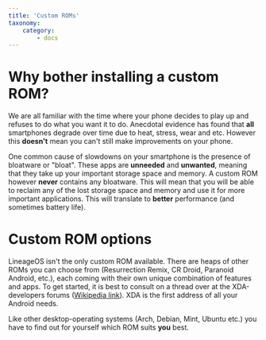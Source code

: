 ```yaml
---
title: 'Custom ROMs'
taxonomy:
    category:
        - docs
---
```


# Why bother installing a custom ROM?

We are all familiar with the time where your phone decides to play up and refuses to do what you want it to do. Anecdotal evidence has found that **all** smartphones degrade over time due to heat, stress, wear and etc. However this __doesn't__ mean you can't still make improvements on your phone.

One common cause of slowdowns on your smartphone is the presence of bloatware or "bloat". These apps are **unneeded** and **unwanted**, meaning that they take up your important storage space and memory. A custom ROM however **never** contains any bloatware. This will mean that you will be able to reclaim any of the lost storage space and memory and use it for more important applications. This will translate to **better** performance (and sometimes battery life).

# Custom ROM options

LineageOS isn't the only custom ROM available. There are heaps of other ROMs you can choose from (Resurrection Remix, CR Droid, Paranoid Android, etc.), each coming with their own unique combination of features and apps.
To get started, it is best to consult on a thread over at the XDA-developers forums ([Wikipedia link](https://en.wikipedia.org/wiki/XDA_Developers)). XDA is the first address of all your Android needs.

Like other desktop-operating systems (Arch, Debian, Mint, Ubuntu etc.) you have to find out for yourself which ROM suits **you** best.
